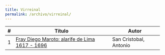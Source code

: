 ```yaml
---
title: Virreinal
permalink: /archivo/virreinal/
---
```



\# | Título | Autor
--- | --- | ---
1 | [Fray Diego Maroto: alarife de Lima 1617 - 1696](https://historiografiadelarteperuano.github.io/archivo/fray_diego_maroto_san_cristobal/) | San Cristobal, Antonio
